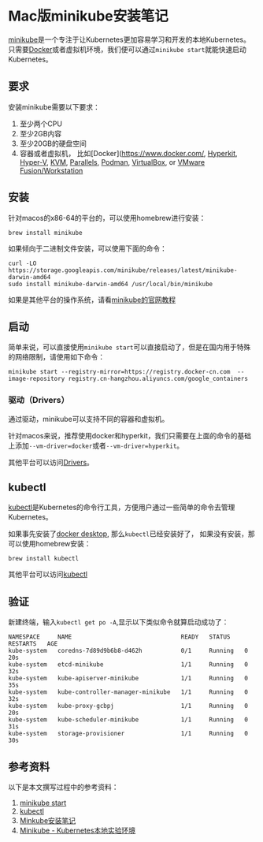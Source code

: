 # Mac版minikube安装笔记

[minikube](https://minikube.sigs.k8s.io/docs/start/)是一个专注于让Kubernetes更加容易学习和开发的本地Kubernetes。
只需要[Docker](https://www.docker.com/)或者虚拟机环境，我们便可以通过`minikube start`就能快速启动Kubernetes。

## 要求

安装minikube需要以下要求：

1. 至少两个CPU
2. 至少2GB内容
3. 至少20GB的硬盘空间
4. 容器或者虚拟机， 比如[Docker](https://www.docker.com/, [Hyperkit](https://github.com/moby/hyperkit), [Hyper-V](https://docs.microsoft.com/en-us/windows-server/virtualization/hyper-v/hyper-v-technology-overview), [KVM](https://www.linux-kvm.org/page/Main_Page), [Parallels](https://www.parallels.com/), [Podman](https://podman.io/), [VirtualBox](https://www.virtualbox.org/), or [VMware Fusion/Workstation](https://www.vmware.com/asean/products/fusion.html)

## 安装

针对macos的x86-64的平台的，可以使用homebrew进行安装：

```
brew install minikube
```

如果倾向于二进制文件安装，可以使用下面的命令：

```
curl -LO https://storage.googleapis.com/minikube/releases/latest/minikube-darwin-amd64
sudo install minikube-darwin-amd64 /usr/local/bin/minikube
```

如果是其他平台的操作系统，请看[minikube的官网教程](https://minikube.sigs.k8s.io/docs/start/)

## 启动

简单来说，可以直接使用`minikube start`可以直接启动了，但是在国内用于特殊的网络限制，请使用如下命令：

```
minikube start --registry-mirror=https://registry.docker-cn.com  --image-repository registry.cn-hangzhou.aliyuncs.com/google_containers
```

### 驱动（Drivers）

通过驱动，minikube可以支持不同的容器和虚拟机。

针对macos来说，推荐使用docker和hyperkit，我们只需要在上面的命令的基础上添加`--vm-driver=docker`或者`--vm-driver=hyperkit`。

其他平台可以访问[Drivers](https://minikube.sigs.k8s.io/docs/drivers/)。

## kubectl

[kubectl](https://kubernetes.io/docs/tasks/tools/)是Kubernetes的命令行工具，方便用户通过一些简单的命令去管理Kubernetes。

如果事先安装了[docker desktop](https://desktop.docker.com/mac/stable/Docker.dmg), 那么`kubectl`已经安装好了，
如果没有安装，那可以使用homebrew安装：

```
brew install kubectl 
```

其他平台可以访问[kubectl](https://kubernetes.io/docs/tasks/tools/#kubectl)

## 验证

新建终端，输入`kubectl get po -A`,显示以下类似命令就算启动成功了：

```
NAMESPACE     NAME                               READY   STATUS    RESTARTS   AGE
kube-system   coredns-7d89d9b6b8-d462h           0/1     Running   0          20s
kube-system   etcd-minikube                      1/1     Running   0          32s
kube-system   kube-apiserver-minikube            1/1     Running   0          35s
kube-system   kube-controller-manager-minikube   1/1     Running   0          32s
kube-system   kube-proxy-gcbpj                   1/1     Running   0          20s
kube-system   kube-scheduler-minikube            1/1     Running   0          31s
kube-system   storage-provisioner                1/1     Running   0          30s
```


## 参考资料

以下是本文撰写过程中的参考资料：

1. [minikube start](https://minikube.sigs.k8s.io/docs/start/)
2. [kubectl](https://kubernetes.io/docs/tasks/tools/#kubectl)
3. [Minkube安装笔记](https://damingerdai.github.io/software/k8s/how-to-install-minkube/)
4. [Minikube - Kubernetes本地实验环境](https://developer.aliyun.com/article/221687)
